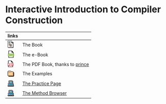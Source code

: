 # Interactive Introduction to Compiler Construction

| links |     |
| ----- | --- |
| [![](doc/layout.png)](doc/tutorial-00-preface.html) | The Book |
| [![](doc/epub.png)](book.epub) | The e-Book |
| [![](doc/pdf.png)](book.pdf) | The PDF Book, thanks to [prince](https://www.princexml.com) |
| [![](doc/dir.png)](eg/index.html) | The Examples |
| [![](doc/comp.blue.png)](eg.html?mode=ebnf) | [The Practice Page](doc/tutorial-a-webpage.html) |
| [![](doc/comp.blue.png)](methods.html) | [The Method Browser](doc/tutorial-c-compilers.html#the-method-browser-1) |

